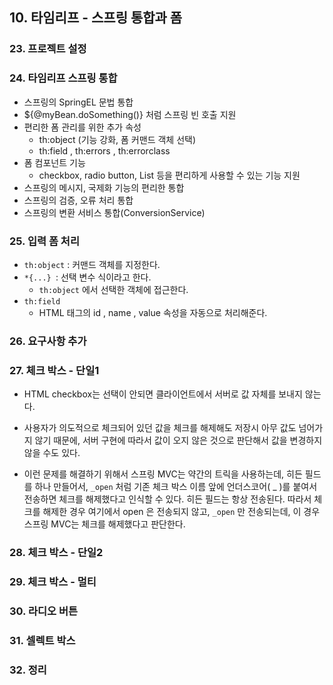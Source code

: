## 10. 타임리프 - 스프링 통합과 폼

### 23. 프로젝트 설정

### 24. 타임리프 스프링 통합

- 스프링의 SpringEL 문법 통합
- ${@myBean.doSomething()} 처럼 스프링 빈 호출 지원
- 편리한 폼 관리를 위한 추가 속성
  - th:object (기능 강화, 폼 커맨드 객체 선택)
  - th:field , th:errors , th:errorclass
- 폼 컴포넌트 기능
  - checkbox, radio button, List 등을 편리하게 사용할 수 있는 기능 지원
- 스프링의 메시지, 국제화 기능의 편리한 통합
- 스프링의 검증, 오류 처리 통합
- 스프링의 변환 서비스 통합(ConversionService)

### 25. 입력 폼 처리

- `th:object` : 커맨드 객체를 지정한다.
- `*{...} `: 선택 변수 식이라고 한다.
  - `th:object` 에서 선택한 객체에 접근한다.
- `th:field`
  - HTML 태그의 id , name , value 속성을 자동으로 처리해준다.

### 26. 요구사항 추가

### 27. 체크 박스 - 단일1

- HTML checkbox는 선택이 안되면 클라이언트에서 서버로 값 자체를 보내지 않는다.
- 사용자가 의도적으로 체크되어 있던 값을 체크를 해제해도 저장시 아무 값도 넘어가지 않기 때문에, 서버 구현에 따라서 값이 오지 않은 것으로 판단해서 값을 변경하지 않을 수도 있다.

- 이런 문제를 해결하기 위해서 스프링 MVC는 약간의 트릭을 사용하는데, 히든 필드를 하나 만들어서, `_open` 처럼 기존 체크 박스 이름 앞에 언더스코어( \_ )를 붙여서 전송하면 체크를 해제했다고 인식할 수 있다. 히든 필드는 항상 전송된다. 따라서 체크를 해제한 경우 여기에서 open 은 전송되지 않고, `_open` 만 전송되는데, 이 경우 스프링 MVC는 체크를 해제했다고 판단한다.

### 28. 체크 박스 - 단일2

### 29. 체크 박스 - 멀티

### 30. 라디오 버튼

### 31. 셀렉트 박스

### 32. 정리
